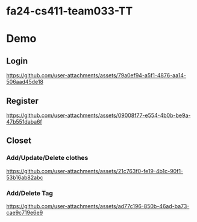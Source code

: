 # fa24-cs411-team033-TT
# Demo
## Login
https://github.com/user-attachments/assets/79a0ef94-a5f1-4876-aa14-506aad45de18
## Register
https://github.com/user-attachments/assets/09008f77-e554-4b0b-be9a-47b551daba6f
## Closet
### Add/Update/Delete clothes
https://github.com/user-attachments/assets/21c763f0-fe19-4b1c-90f1-53b16ab82abc
### Add/Delete Tag
https://github.com/user-attachments/assets/ad77c196-850b-46ad-ba73-cae9c719e6e9



